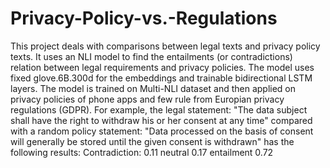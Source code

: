 # Privacy-Policy-vs.-Regulations
This project deals with comparisons between legal texts and privacy policy texts. It uses an NLI model to find the entailments (or contradictions) relation between legal requirements and privacy policies. The model uses fixed glove.6B.300d for the embeddings and trainable bidirectional LSTM layers. The model is trained on Multi-NLI dataset and then applied on privacy policies of phone apps and few rule from Europian privacy regulations (GDPR). For example, the legal statement: "The data subject shall have the right to withdraw his or her consent at any time" compared with a random policy statement: "Data processed on the basis of consent will generally be stored until the given consent is withdrawn" has the following results: 
Contradiction: 0.11 neutral 0.17 entailment 0.72
